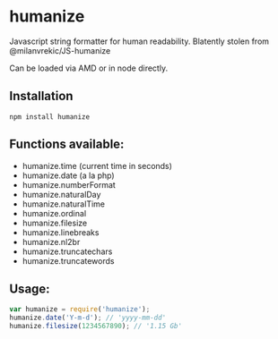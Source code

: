 # humanize #

Javascript string formatter for human readability. Blatently stolen from @milanvrekic/JS-humanize

Can be loaded via AMD or in node directly.

## Installation ##

    npm install humanize

## Functions available: ##

 - humanize.time (current time in seconds)
 - humanize.date (a la php)
 - humanize.numberFormat
 - humanize.naturalDay
 - humanize.naturalTime
 - humanize.ordinal
 - humanize.filesize
 - humanize.linebreaks
 - humanize.nl2br
 - humanize.truncatechars
 - humanize.truncatewords

## Usage: ##
```javascript
var humanize = require('humanize');
humanize.date('Y-m-d'); // 'yyyy-mm-dd'
humanize.filesize(1234567890); // '1.15 Gb'
```
